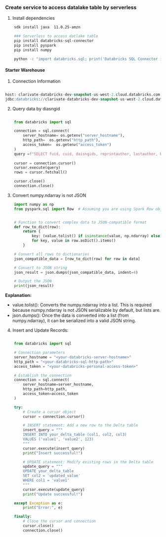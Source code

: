 
### Create service to access datalake table by serverless


1. Install dependencies
   
```bash
    sdk install java  11.0.25-amzn  

    ### Serverless to access datlake table
    pip install databricks-sql-connector
    pip install pyspark
    pip install numpy  

    python -c "import databricks.sql; print('Databricks SQL Connector installed successfully')"

```

####  Starter Warehouse

1. Connection Information
```sql

host: clarivate-databricks-dev-snapshot-us-west-2.cloud.databricks.com
jdbc:databricks://clarivate-databricks-dev-snapshot-us-west-2.cloud.databricks.com:443/default;transportMode=http;ssl=1;AuthMech=3;httpPath=/sql/1.0/warehouses/fa87eb114dffe58e;

```

2. Query data by diasngid

```python

    from databricks import sql

    connection = sql.connect(
        server_hostname= os.getenv("server_hostname"),
        http_path=  os.getenv("http_path"),
        access_token=  os.getenv("access_token")
    )
    query =f"SELECT fuid, cuid, daisngids, reprintauthor, lastauthor, bibissueyear, toppaper, citingsrcslocalcount, title, abstract FROM `wos-family-data`.wos_profile_dev.wos_baseline WHERE  ARRAY_CONTAINS(daisngids, {diasngid}) LIMIT 100 "
    
    cursor = connection.cursor()
    cursor.execute(query)
    rows = cursor.fetchall()

    cursor.close()
    connection.close()
```

3. Convert numpy.ndarray is not JSON

```python
    import numpy as np
    from pyspark.sql import Row  # Assuming you are using Spark Row objects


    # Function to convert complex data to JSON-compatible format
    def row_to_dict(row):
        return {
            key: (value.tolist() if isinstance(value, np.ndarray) else value)
            for key, value in row.asDict().items()
        }

    # Convert all rows to dictionaries
    json_compatible_data = [row_to_dict(row) for row in data]

    # Convert to JSON string
    json_result = json.dumps(json_compatible_data, indent=4)

    # Output the JSON
    print(json_result)
```

**Explanation:**
   
- value.tolist(): Converts the numpy.ndarray into a list. This is required because numpy.ndarray is not JSON serializable by default, but lists are.
- json.dumps(): Once the data is converted into a list (from numpy.ndarray), it can be serialized into a valid JSON string.

4. Insert and Update Records:

```python

    from databricks import sql

    # Connection parameters
    server_hostname = "<your-databricks-server-hostname>"
    http_path = "<your-databricks-sql-http-path>"
    access_token = "<your-databricks-personal-access-token>"

    # Establish the connection
    connection = sql.connect(
        server_hostname=server_hostname,
        http_path=http_path,
        access_token=access_token
    )

    try:
        # Create a cursor object
        cursor = connection.cursor()

        # INSERT statement: Add a new row to the Delta table
        insert_query = """
        INSERT INTO your_delta_table (col1, col2, col3)
        VALUES ('value1', 'value2', 123)
        """
        cursor.execute(insert_query)
        print("Insert successful!")

        # UPDATE statement: Modify existing rows in the Delta table
        update_query = """
        UPDATE your_delta_table
        SET col2 = 'updated_value'
        WHERE col1 = 'value1'
        """
        cursor.execute(update_query)
        print("Update successful!")

    except Exception as e:
        print("Error:", e)

    finally:
        # Close the cursor and connection
        cursor.close()
        connection.close()

```





